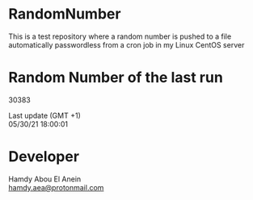 # RandomNumber    
This is a test repository where a random number is pushed to a file automatically passwordless from a cron job in my Linux CentOS server    
# Random Number of the last run   
30383
      
Last update (GMT +1)    
05/30/21 18:00:01
# Developer    
Hamdy Abou El Anein   
hamdy.aea@protonmail.com
